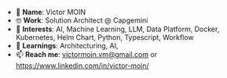 - 👋 **Name**: Victor MOIN
- 🤓 **Work**: Solution Architect @ Capgemini
- 👀 **Interests**: AI, Machine Learning, LLM, Data Platform, Docker, Kubernetes, Helm Chart, Python, Typescript, Workflow
- 🌱 **Learnings**: Architecturing, AI, 
- 📫 **Reach me**: victormoin.vm@gmail.com or https://www.linkedin.com/in/victor-moin/

<!---
vctrmn/vctrmn is a ✨ special ✨ repository because its `README.md` (this file) appears on your GitHub profile.
You can click the Preview link to take a look at your changes.
--->
